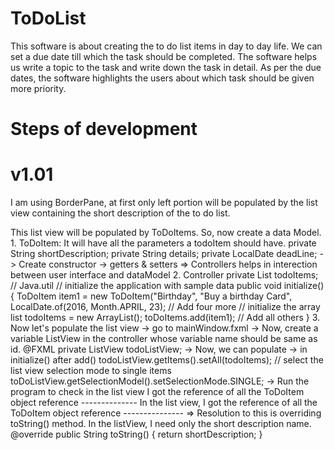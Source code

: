 # ToDoList
This software is about creating the to do list items in day to day life. We can set a due date till which the task should be completed.
The software helps us write a topic to the task and write down the task in detail.
As per the due dates, the software highlights the users about which task should be given more priority.
# Steps of development
# v1.01
I am using BorderPane, at first only left portion will be populated by the list view containing the short description of the to do list.
<left>
  <ListView>
    
  </ListView>
</left>
This list view will be populated by ToDoItems. So, now create a data Model.
1. ToDoItem: It will have all the parameters a todoItem should have.
   private String shortDescription;
   private String details;
   private LocalDate deadLine;
   -> Create constructor
   -> getters & setters
   => Controllers helps in interection between user interface and dataModel
2. Controller
   private List<ToDoItems> todoItems; // Java.util
  // initialize the application with sample data
  public void initialize()
  {
    ToDoItem item1 = new ToDoItem("Birthday", "Buy a birthday Card", LocalDate.of(2016, Month.APRIL, 23);
    // Add four more
    // initialize the array list
    todoItems =  new ArrayList<ToDoItem>();
    toDoItems.add(item1);
    // Add all others
   }
3. Now let's populate the list view
  -> go to mainWindow.fxml
     <ListView fx:id="todoListView">
  -> Now, create a variable ListView in the controller whose variable name should be same as id.
  @FXML
  private ListView todoListView;
  -> Now, we can populate
  -> in initialize() after add()
     todoListView.getItems().setAll(todoItems);
     // select the list view selection mode to single items
     toDoListView.getSelectionModel().setSelectionMode.SINGLE;
  -> Run the program to check
     in the list view I got the reference of all the ToDoItem object reference
  -------------- In the list view, I got the reference of all the ToDoItem object reference ---------------
=> Resolution to this is overriding toString() method. In the listView, I need only the short description name.
       @override
       public String toString()
        {
          return shortDescription;
        }
       
